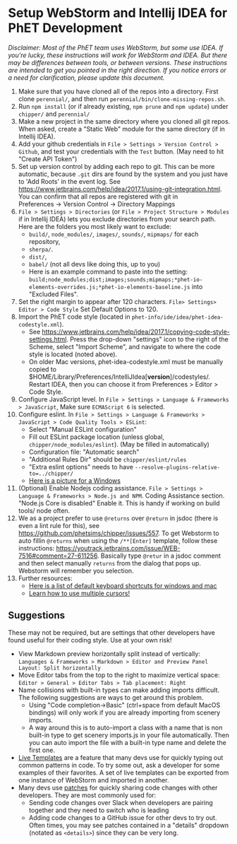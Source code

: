 # Setup WebStorm and Intellij IDEA for PhET Development

*Disclaimer: Most of the PhET team uses WebStorm, but some use IDEA. If you're lucky, these instructions will work for
WebStorm and IDEA. But there may be differences between tools, or between versions. These instructions are intended to
get you pointed in the right direction. If you notice errors or a need for clarification, please update this document.*

1. Make sure that you have cloned all of the repos into a directory. First clone `perennial/`, and then run
   `perennial/bin/clone-missing-repos.sh`.
2. Run `npm install` (or if already existing, `npm prune` and `npm update`) under `chipper/` and `perennial/`
3. Make a new project in the same directory where you cloned all git repos. When asked, create a "Static Web" module for
   the same directory (if in Intellij IDEA).
4. Add your github credentials in `File > Settings > Version Control > Github`, and test your credentials with
   the `Test` button. (May need to hit "Create API Token")
5. Set up version control by adding each repo to git. This can be more automatic, because `.git` dirs are found by the
   system and you just have to 'Add Roots' in the event log.
   See https://www.jetbrains.com/help/idea/2017.1/using-git-integration.html. You can confirm that all repos are
   registered with git in     
   Preferences -> Version Control -> Directory Mappings
6. `File > Settings > Directories` (or `File > Project Structure > Modules` if in Intellij IDEA) lets you exclude
   directories from your search path. Here are the folders you most likely want to exclude:
    * `build/`, `node_modules/`, `images/`, `sounds/`, `mipmaps/` for each repository,
    * `sherpa/`.
    * `dist/`,
    * `babel/` (not all devs like doing this, up to you)
    * Here is an example command to paste into the
      setting: `build;node_modules;dist;images;sounds;mipmaps;*phet-io-elements-overrides.js;*phet-io-elements-baseline.js`
      into "Excluded Files".
7. Set the right margin to appear after 120 characters. `File> Settings> Editor > Code Style` Set Default Options to
    120.
8. Import the PhET code style (located in `phet-info/ide/idea/phet-idea-codestyle.xml`).
    * See https://www.jetbrains.com/help/idea/2017.1/copying-code-style-settings.html. Press the drop-down "settings"
      icon to the right of the Scheme, select "Import Scheme", and navigate to where the code style is located (noted
      above).
    * On older Mac versions, phet-idea-codestyle.xml must be manually copied to
      $HOME/Library/Preferences/IntelliJIdea[**version**]/codestyles/. Restart IDEA, then you can choose it from
      Preferences > Editor > Code Style.
9. Configure JavaScript level. In `File > Settings > Language & Frameworks > JavaScript`, Make sure `ECMAScript 6` is
   selected.
10. Configure eslint. In `File > Settings > Language & Frameworks > JavaScript > Code Quality Tools > ESLint`:
    * Select "Manual ESLint configuration"
    * Fill out ESLint package location (unless global, `chipper/node_modules/eslint`). (May be filled in automatically)
    * Configuration file: "Automatic search"
    * "Additional Rules Dir" should be `chipper/eslint/rules`
    * "Extra eslint options" needs to have `--resolve-plugins-relative-to=../chipper/`
    * [Here is a picture for a Windows](https://user-images.githubusercontent.com/6396244/157985259-def3f3f5-891f-4916-9276-c3ec7c15d1d8.png)
11. (Optional) Enable Nodejs coding assistance. `File > Settings > Language & Frameworks > Node.js and NPM`. Coding
    Assistance section. "Node.js Core is disabled" Enable it. This is handy if working on build tools/ node often.
12. We as a project prefer to use `@returns` over `@return` in jsdoc (there is even a lint rule for this), see
    https://github.com/phetsims/chipper/issues/557. To get Webstorm to auto fillin `@returns` when using
    the `/**[Enter]`
    template, follow these instructions: https://youtrack.jetbrains.com/issue/WEB-7516#comment=27-611256. Basically type
    `@retur` in a jsdoc comment and then select manually `returns` from the dialog that pops up. Webstorm will remember
    you selection.
13. Further resources:
    * [Here is a list of default keyboard shortcuts for windows and mac](https://resources.jetbrains.com/storage/products/intellij-idea/docs/IntelliJIDEA_ReferenceCard.pdf)
    * [Learn how to use multiple cursors!](https://www.jetbrains.com/webstorm/guide/tips/multi-cursor/)

## Suggestions

These may not be required, but are settings that other developers have found useful for their coding style. Use at your
own risk!

* View Markdown preview horizontally split instead of
  vertically: `Languages & Frameworks > Markdown > Editor and Preview Panel Layout: Split horizontally`
* Move Editor tabs from the top to the right to maximize vertical
  space: `Editor > General > Editor Tabs > Tab placement: Right`
* Name collisions with built-in types can make adding imports difficult. The following suggestions are ways to get
  around this problem.
    * Using "Code completion->Basic" (ctrl+space from default MacOS bindings) will only work if you are already
      importing from scenery imports.
    * A way around this is to auto-import a class with a name that is non built-in type to get scenery imports.js in
      your file automatically. Then you can auto import the file with a built-in type name and delete the first one.
* [Live Templates](https://www.jetbrains.com/help/idea/using-live-templates.html#live_templates_types) are a feature
  that many devs use for quickly typing out common patterns in code. To try some out, ask a developer for some examples
  of their favorites. A set of live templates can be exported from one instance of WebStorm and imported in another.
* Many devs use [patches](https://www.jetbrains.com/help/webstorm/using-patches.html) for quickly sharing code changes
  with other developers. They are most commonly used for:
    * Sending code changes over Slack when developers are pairing together and they need to switch who is leading
    * Adding code changes to a GitHub issue for other devs to try out. Often times, you may see patches contained
      in a "details" dropdown (notated as `<details>`) since they can be very long.
